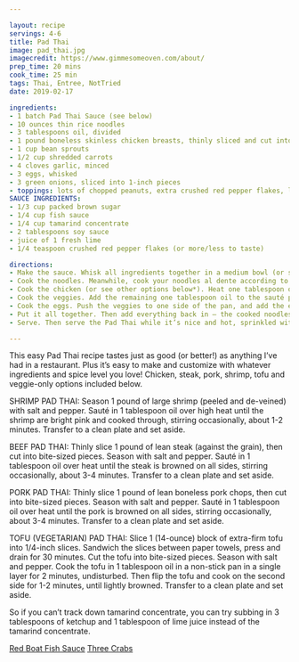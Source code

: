```yaml
---

layout: recipe
servings: 4-6 
title: Pad Thai
image: pad_thai.jpg
imagecredit: https://www.gimmesomeoven.com/about/
prep_time: 20 mins
cook_time: 25 min
tags: Thai, Entree, NotTried
date: 2019-02-17

ingredients: 
- 1 batch Pad Thai Sauce (see below)
- 10 ounces thin rice noodles
- 3 tablespoons oil, divided
- 1 pound boneless skinless chicken breasts, thinly sliced and cut into bite-sized pieces
- 1 cup bean sprouts
- 1/2 cup shredded carrots
- 4 cloves garlic, minced
- 3 eggs, whisked
- 3 green onions, sliced into 1-inch pieces
- toppings: lots of chopped peanuts, extra crushed red pepper flakes, lime wedges
SAUCE INGREDIENTS:
- 1/3 cup packed brown sugar
- 1/4 cup fish sauce
- 1/4 cup tamarind concentrate
- 2 tablespoons soy sauce
- juice of 1 fresh lime
- 1/4 teaspoon crushed red pepper flakes (or more/less to taste)

directions:
- Make the sauce. Whisk all ingredients together in a medium bowl (or shake together in a mason jar) until completely combined.  Set aside.
- Cook the noodles. Meanwhile, cook your noodles al dente according to package instructions.  Drain the noodles in a strainer, then rinse with cold water briefly to halt their cooking.  Toss with one tablespoon oil briefly, to prevent the noodles from sticking.
- Cook the chicken (or see other options below*). Heat one tablespoon oil in a large sauté pan or wok over high heat.  Add the chicken and sauté for 3-5 minutes, tossing occasionally, until the chicken is lightly golden on the edges and cooked through.  Use a slotted spoon to transfer the chicken to a clean plate
- Cook the veggies. Add the remaining one tablespoon oil to the sauté pan, along with the bean sprouts, carrots, and garlic.  Sauté for 2 minutes, stirring occasionally.
- Cook the eggs. Push the veggies to one side of the pan, and add the eggs on the other side.  Cook the eggs until scrambled, stirring often.
- Put it all together. Then add everything back in — the cooked noodles, chicken, sauce and green onions.  Give the mixture a good toss until everything is evenly coated in the sauce.  Remove pan from the heat.
- Serve. Then serve the Pad Thai while it’s nice and hot, sprinkled with lots of crushed peanuts, extra crushed red pepper flakes (if desired) and a good squeeze of fresh lime juice.

---
```


This easy Pad Thai recipe tastes just as good (or better!) as anything I’ve had in a restaurant.  Plus it’s easy to make and customize with whatever ingredients and spice level you love!  Chicken, steak, pork, shrimp, tofu and veggie-only options included below.

SHRIMP PAD THAI: Season 1 pound of large shrimp (peeled and de-veined) with salt and pepper.  Sauté in 1 tablespoon oil over high heat until the shrimp are bright pink and cooked through, stirring occasionally, about 1-2 minutes.  Transfer to a clean plate and set aside.

BEEF PAD THAI: Thinly slice 1 pound of lean steak (against the grain), then cut into bite-sized pieces.  Season with salt and pepper.  Sauté in 1 tablespoon oil over heat until the steak is browned on all sides, stirring occasionally, about 3-4 minutes.  Transfer to a clean plate and set aside.

PORK PAD THAI: Thinly slice 1 pound of lean boneless pork chops, then cut into bite-sized pieces.  Season with salt and pepper.  Sauté in 1 tablespoon oil over heat until the pork is browned on all sides, stirring occasionally, about 3-4 minutes.  Transfer to a clean plate and set aside.

TOFU (VEGETARIAN) PAD THAI: Slice 1 (14-ounce) block of extra-firm tofu into 1/4-inch slices.  Sandwich the slices between paper towels, press and drain for 30 minutes.  Cut the tofu into bite-sized pieces.  Season with salt and pepper.  Cook the tofu in 1 tablespoon oil in a non-stick pan in a single layer for 2 minutes, undisturbed.  Then flip the tofu and cook on the second side for 1-2 minutes, until lightly browned.  Transfer to a clean plate and set aside.

So if you can’t track down tamarind concentrate, you can try subbing in 3 tablespoons of ketchup and 1 tablespoon of lime juice instead of the tamarind concentrate.

[Red Boat Fish Sauce](https://amzn.to/2DmyyqZ)
[Three Crabs](https://amzn.to/2T1uDp2)
